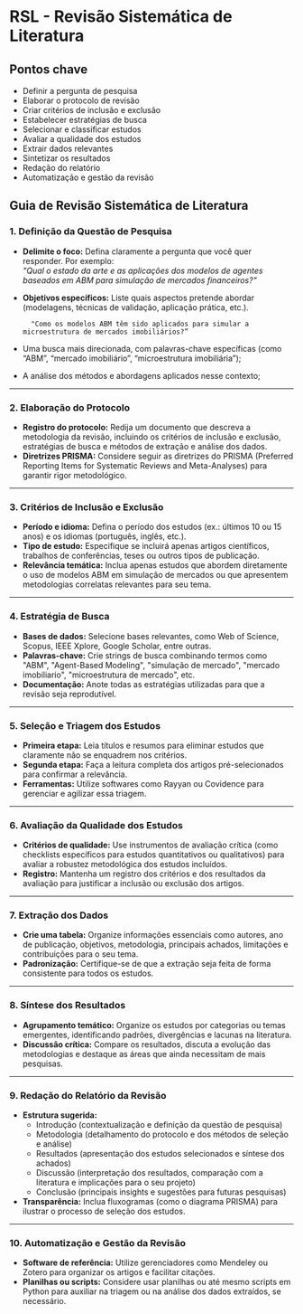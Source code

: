 # RSL - Revisão Sistemática de Literatura

## Pontos chave

- Definir a pergunta de pesquisa
- Elaborar o protocolo de revisão
- Criar critérios de inclusão e exclusão
- Estabelecer estratégias de busca
- Selecionar e classificar estudos
- Avaliar a qualidade dos estudos
- Extrair dados relevantes
- Sintetizar os resultados
- Redação do relatório
- Automatização e gestão da revisão

## Guia de Revisão Sistemática de Literatura

### 1. Definição da Questão de Pesquisa

- **Delimite o foco:** Defina claramente a pergunta que você quer responder. Por exemplo:  
  *"Qual o estado da arte e as aplicações dos modelos de agentes baseados em ABM para simulação de mercados financeiros?"*  
- **Objetivos específicos:** Liste quais aspectos pretende abordar (modelagens, técnicas de validação, aplicação prática, etc.).

        "Como os modelos ABM têm sido aplicados para simular a microestrutura de mercados imobiliários?”

- Uma busca mais direcionada, com palavras-chave específicas (como “ABM”, “mercado imobiliário”, “microestrutura imobiliária”);
- A análise dos métodos e abordagens aplicados nesse contexto;

---

### 2. Elaboração do Protocolo

- **Registro do protocolo:** Redija um documento que descreva a metodologia da revisão, incluindo os critérios de inclusão e exclusão, estratégias de busca e métodos de extração e análise dos dados.
- **Diretrizes PRISMA:** Considere seguir as diretrizes do PRISMA (Preferred Reporting Items for Systematic Reviews and Meta-Analyses) para garantir rigor metodológico.

---

### 3. Critérios de Inclusão e Exclusão

- **Período e idioma:** Defina o período dos estudos (ex.: últimos 10 ou 15 anos) e os idiomas (português, inglês, etc.).
- **Tipo de estudo:** Especifique se incluirá apenas artigos científicos, trabalhos de conferências, teses ou outros tipos de publicação.
- **Relevância temática:** Inclua apenas estudos que abordem diretamente o uso de modelos ABM em simulação de mercados ou que apresentem metodologias correlatas relevantes para seu tema.

---

### 4. Estratégia de Busca

- **Bases de dados:** Selecione bases relevantes, como Web of Science, Scopus, IEEE Xplore, Google Scholar, entre outras.
- **Palavras-chave:** Crie strings de busca combinando termos como "ABM", "Agent-Based Modeling", "simulação de mercado", "mercado imobiliario", "microestrutura de mercado", etc.
- **Documentação:** Anote todas as estratégias utilizadas para que a revisão seja reprodutível.

---

### 5. Seleção e Triagem dos Estudos

- **Primeira etapa:** Leia títulos e resumos para eliminar estudos que claramente não se enquadrem nos critérios.
- **Segunda etapa:** Faça a leitura completa dos artigos pré-selecionados para confirmar a relevância.
- **Ferramentas:** Utilize softwares como Rayyan ou Covidence para gerenciar e agilizar essa triagem.

---

### 6. Avaliação da Qualidade dos Estudos

- **Critérios de qualidade:** Use instrumentos de avaliação crítica (como checklists específicos para estudos quantitativos ou qualitativos) para avaliar a robustez metodológica dos estudos incluídos.
- **Registro:** Mantenha um registro dos critérios e dos resultados da avaliação para justificar a inclusão ou exclusão dos artigos.

---

### 7. Extração dos Dados

- **Crie uma tabela:** Organize informações essenciais como autores, ano de publicação, objetivos, metodologia, principais achados, limitações e contribuições para o seu tema.
- **Padronização:** Certifique-se de que a extração seja feita de forma consistente para todos os estudos.

---

### 8. Síntese dos Resultados

- **Agrupamento temático:** Organize os estudos por categorias ou temas emergentes, identificando padrões, divergências e lacunas na literatura.
- **Discussão crítica:** Compare os resultados, discuta a evolução das metodologias e destaque as áreas que ainda necessitam de mais pesquisas.

---

### 9. Redação do Relatório da Revisão

- **Estrutura sugerida:**  
  - Introdução (contextualização e definição da questão de pesquisa)  
  - Metodologia (detalhamento do protocolo e dos métodos de seleção e análise)  
  - Resultados (apresentação dos estudos selecionados e síntese dos achados)  
  - Discussão (interpretação dos resultados, comparação com a literatura e implicações para o seu projeto)  
  - Conclusão (principais insights e sugestões para futuras pesquisas)
- **Transparência:** Inclua fluxogramas (como o diagrama PRISMA) para ilustrar o processo de seleção dos estudos.

---

### 10. Automatização e Gestão da Revisão

- **Software de referência:** Utilize gerenciadores como Mendeley ou Zotero para organizar os artigos e facilitar citações.
- **Planilhas ou scripts:** Considere usar planilhas ou até mesmo scripts em Python para auxiliar na triagem ou na análise dos dados extraídos, se necessário.
